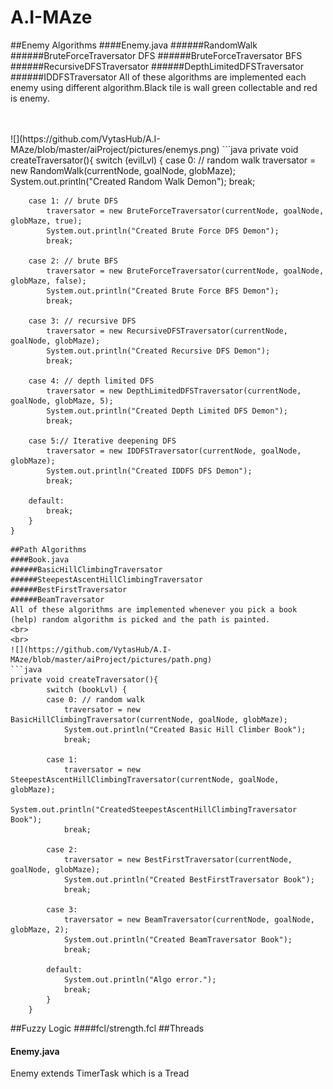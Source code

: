 # A.I-MAze

##Enemy Algorithms
####Enemy.java 
######RandomWalk
######BruteForceTraversator DFS
######BruteForceTraversator BFS
######RecursiveDFSTraversator
######DepthLimitedDFSTraversator
######IDDFSTraversator
All of these algorithms are implemented each enemy using different algorithm.Black tile is wall green collectable and red is enemy.

<br>
<br>
![](https://github.com/VytasHub/A.I-MAze/blob/master/aiProject/pictures/enemys.png)
```java
private void createTraversator(){
		switch (evilLvl) {
		case 0:	// random walk
			traversator = new RandomWalk(currentNode, goalNode, globMaze);
			System.out.println("Created Random Walk Demon");
			break;
			
		case 1:	// brute DFS
			traversator = new BruteForceTraversator(currentNode, goalNode, globMaze, true);
			System.out.println("Created Brute Force DFS Demon");
			break;
			
		case 2:	// brute BFS
			traversator = new BruteForceTraversator(currentNode, goalNode, globMaze, false);
			System.out.println("Created Brute Force BFS Demon");
			break;
			
		case 3:	// recursive DFS
			traversator = new RecursiveDFSTraversator(currentNode, goalNode, globMaze);
			System.out.println("Created Recursive DFS Demon");
			break;
			
		case 4:	// depth limited DFS
			traversator = new DepthLimitedDFSTraversator(currentNode, goalNode, globMaze, 5);
			System.out.println("Created Depth Limited DFS Demon");
			break;
			
		case 5:// Iterative deepening DFS
			traversator = new IDDFSTraversator(currentNode, goalNode, globMaze);
			System.out.println("Created IDDFS DFS Demon");
			break;

		default:
			break;
		}
	}
```
##Path Algorithms
####Book.java
######BasicHillClimbingTraversator
######SteepestAscentHillClimbingTraversator
######BestFirstTraversator
######BeamTraversator
All of these algorithms are implemented whenever you pick a book (help) random algorithm is picked and the path is painted.
<br>
<br>
![](https://github.com/VytasHub/A.I-MAze/blob/master/aiProject/pictures/path.png)
```java
private void createTraversator(){
		switch (bookLvl) {
		case 0:	// random walk
			traversator = new BasicHillClimbingTraversator(currentNode, goalNode, globMaze);
			System.out.println("Created Basic Hill Climber Book");
			break;
			
		case 1:
			traversator = new SteepestAscentHillClimbingTraversator(currentNode, goalNode, globMaze);
			System.out.println("CreatedSteepestAscentHillClimbingTraversator Book");
			break;
			
		case 2:
			traversator = new BestFirstTraversator(currentNode, goalNode, globMaze);
			System.out.println("Created BestFirstTraversator Book");
			break;
			
		case 3:
			traversator = new BeamTraversator(currentNode, goalNode, globMaze, 2);
			System.out.println("Created BeamTraversator Book");
			break;

		default:
			System.out.println("Algo error.");
			break;
		}
	}
```
##Fuzzy Logic
####fcl/strength.fcl
##Threads
#### Enemy.java
Enemy extends TimerTask which is a Tread

